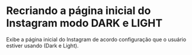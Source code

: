 # Recriando a página inicial do Instagram modo DARK e LIGHT

Exibe a página inicial do Instagram de acordo configuração que o usuário estiver usando (Dark e Light).